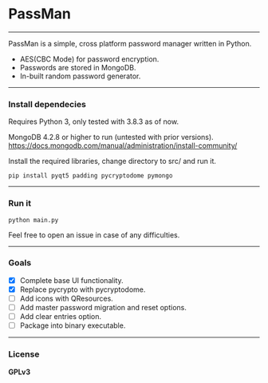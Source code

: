 # PassMan
---
PassMan is a simple, cross platform password manager written in Python.

  - AES(CBC Mode) for password encryption.
  - Passwords are stored in MongoDB.
  - In-built random password generator.

---
### Install dependecies

Requires Python 3, only tested with 3.8.3 as of now.

MongoDB 4.2.8 or higher to run (untested with prior versions).
https://docs.mongodb.com/manual/administration/install-community/

Install the required libraries, change directory to src/ and run it.

```
pip install pyqt5 padding pycryptodome pymongo
```

---
### Run it
```
python main.py
```
Feel free to open an issue in case of any difficulties.

---
### Goals
- [x] Complete base UI functionality.
- [x] Replace pycrypto with pycryptodome.
- [ ] Add icons with QResources.
- [ ] Add master password migration and reset options.
- [ ] Add clear entries option.
- [ ] Package into binary executable.

---
### License
**GPLv3**
